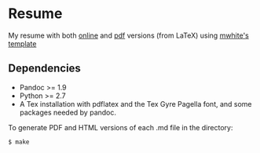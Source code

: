 # Resume

My resume with both [online](http://yarray.github.io/resume) and [pdf](https://github.com/yarray/resume/raw/master/resume.pdf) versions (from LaTeX) using [mwhite's template](https://github.com/mwhite/resume)

## Dependencies

* Pandoc >= 1.9 
* Python >= 2.7
* A Tex installation with pdflatex and the Tex Gyre Pagella font, and some
  packages needed by pandoc.

To generate PDF and HTML versions of each .md file in the directory:

    $ make
